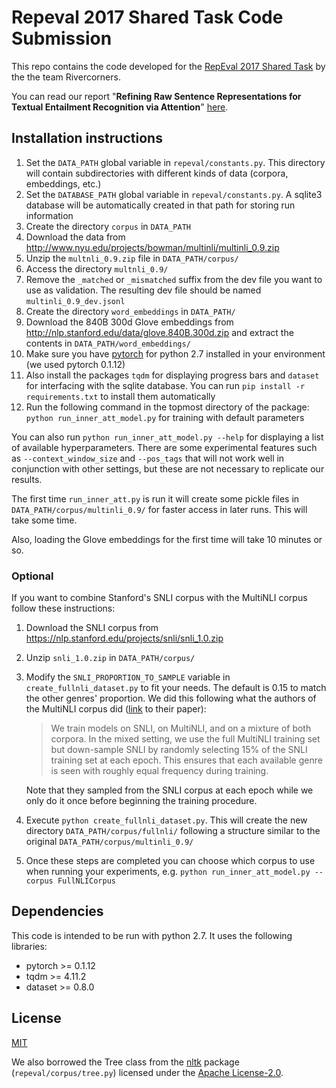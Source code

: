 
# Repeval 2017 Shared Task Code Submission

This repo contains the code developed for the [RepEval 2017 Shared Task](https://repeval2017.github.io/shared/) by the the team Rivercorners.

You can read our report "__Refining Raw Sentence Representations for Textual Entailment Recognition via Attention__" [here](https://arxiv.org/abs/1707.03103).

## Installation instructions

1. Set the `DATA_PATH` global variable in `repeval/constants.py`. This directory will contain subdirectories with different kinds of data (corpora, embeddings, etc.)
2. Set the `DATABASE_PATH` global variable in `repeval/constants.py`.
   A sqlite3 database will be automatically created in that path
   for storing run information
3. Create the directory `corpus` in `DATA_PATH`
4. Download the data from http://www.nyu.edu/projects/bowman/multinli/multinli_0.9.zip
5. Unzip the `multnli_0.9.zip` file in `DATA_PATH/corpus/`
6. Access the directory `multnli_0.9/`
7. Remove the `_matched` or `_mismatched` suffix from the dev file
   you want to use as validation. The resulting dev file should be
   named `multinli_0.9_dev.jsonl`
8. Create the directory `word_embeddings` in `DATA_PATH/`
9. Download the 840B 300d Glove embeddings from
   http://nlp.stanford.edu/data/glove.840B.300d.zip and extract the
   contents in `DATA_PATH/word_embeddings/`
10. Make sure you have [pytorch](http://pytorch.org/) for python 2.7 installed in your environment (we used pytorch 0.1.12)
11. Also install the packages `tqdm` for displaying progress bars and `dataset` for interfacing with the sqlite database. You can run `pip install -r requirements.txt` to install them automatically
12. Run the following command in the topmost directory of the package:
   `python run_inner_att_model.py` for training with default parameters

You can also run `python run_inner_att_model.py --help` for displaying a list of available hyperparameters. There are some experimental features such as `--context_window_size` and `--pos_tags` that will not work well in conjunction with other settings, but these are not necessary to replicate our results.

The first time `run_inner_att.py` is run it will create some pickle files in `DATA_PATH/corpus/multinli_0.9/` for faster access in later runs. This will take some time.

Also, loading the Glove embeddings for the first time will take 10 minutes or so.

### Optional
If you want to combine Stanford's SNLI corpus with the MultiNLI corpus follow these instructions:

1. Download the SNLI corpus from https://nlp.stanford.edu/projects/snli/snli_1.0.zip
2. Unzip `snli_1.0.zip` in `DATA_PATH/corpus/`
3. Modify the `SNLI_PROPORTION_TO_SAMPLE` variable in `create_fullnli_dataset.py` to fit your needs. The default is 0.15 to match the other genres' proportion. We did this following what the authors of the MultiNLI corpus did ([link](https://arxiv.org/abs/1704.05426) to their paper):

    > We train models on SNLI, on MultiNLI, and on a mixture of both corpora. In the mixed setting, we use the full MultiNLI training set but down-sample SNLI by randomly selecting 15% of the SNLI training set at each epoch. This ensures that each available genre is seen with roughly equal frequency during training.

    Note that they sampled from the SNLI corpus at each epoch while we only do it once before beginning the training procedure.

4. Execute `python create_fullnli_dataset.py`. This will create the new directory `DATA_PATH/corpus/fullnli/` following a structure similar to the original `DATA_PATH/corpus/multinli_0.9/`
5. Once these steps are completed you can choose which corpus to use when running your experiments, e.g. `python run_inner_att_model.py --corpus FullNLICorpus`

## Dependencies

This code is intended to be run with python 2.7. It uses the following libraries:

* pytorch >= 0.1.12
* tqdm >= 4.11.2
* dataset >= 0.8.0

## License
[MIT](LICENSE)

We also borrowed the Tree class from the [nltk](http://www.nltk.org/) package (`repeval/corpus/tree.py`) licensed under the [Apache License-2.0](https://www.apache.org/licenses/LICENSE-2.0).
